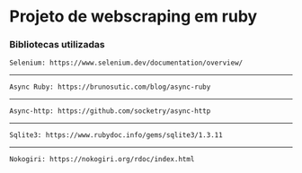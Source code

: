 # Projeto de webscraping em ruby

### Bibliotecas utilizadas
```
Selenium: https://www.selenium.dev/documentation/overview/
```
-------------------------------------------------------
```
Async Ruby: https://brunosutic.com/blog/async-ruby
```
-------------------------------------------------------

```
Async-http: https://github.com/socketry/async-http
```
-------------------------------------------------------

```
Sqlite3: https://www.rubydoc.info/gems/sqlite3/1.3.11
```
-------------------------------------------------------

```
Nokogiri: https://nokogiri.org/rdoc/index.html
```
